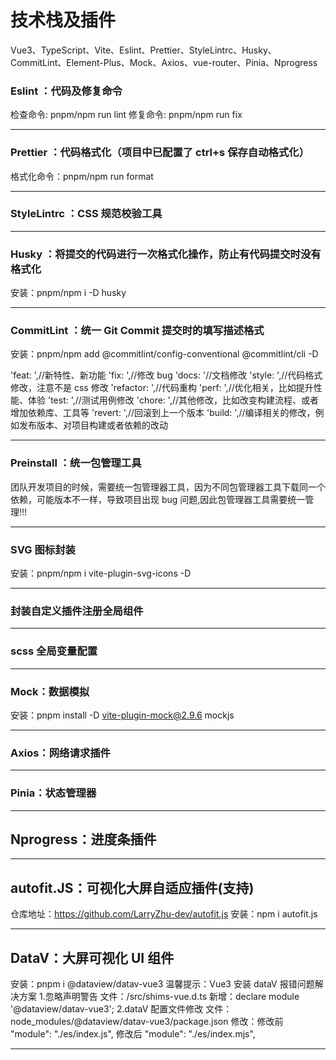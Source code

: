 # 技术栈及插件

Vue3、TypeScript、Vite、Eslint、Prettier、StyleLintrc、Husky、CommitLint、Element-Plus、Mock、Axios、vue-router、Pinia、Nprogress

### Eslint ：代码及修复命令

检查命令: pnpm/npm run lint
修复命令: pnpm/npm run fix

---

### Prettier ：代码格式化（项目中已配置了 ctrl+s 保存自动格式化）

格式化命令：pnpm/npm run format

---

### StyleLintrc ：CSS 规范校验工具

---

### Husky ：将提交的代码进行一次格式化操作，防止有代码提交时没有格式化

安装：pnpm/npm i -D husky

---

### CommitLint ：统一 Git Commit 提交时的填写描述格式

安装：pnpm/npm add @commitlint/config-conventional @commitlint/cli -D

'feat: ',//新特性、新功能
'fix: ',//修改 bug
'docs: '//文档修改
'style: ',//代码格式修改，注意不是 css 修改
'refactor: ',//代码重构
'perf: ',//优化相关，比如提升性能、体验
'test: ',//测试用例修改
'chore: ',//其他修改，比如改变构建流程、或者增加依赖库、工具等
'revert: ',//回滚到上一个版本
'build: ',//编译相关的修改，例如发布版本、对项目构建或者依赖的改动

---

### Preinstall ：统一包管理工具

团队开发项目的时候，需要统一包管理器工具，因为不同包管理器工具下载同一个依赖，可能版本不一样，导致项目出现 bug 问题,因此包管理器工具需要统一管理!!!

---

### SVG 图标封装

安装：pnpm/npm i vite-plugin-svg-icons -D

---

### 封装自定义插件注册全局组件

---

### scss 全局变量配置

---

### Mock：数据模拟

安装：pnpm install -D vite-plugin-mock@2.9.6 mockjs

---

### Axios：网络请求插件

---

### Pinia：状态管理器

---

## Nprogress：进度条插件

---

## autofit.JS：可视化大屏自适应插件(支持)

仓库地址：https://github.com/LarryZhu-dev/autofit.js
安装：npm i autofit.js

---

## DataV：大屏可视化 UI 组件

安装：pnpm i @dataview/datav-vue3
温馨提示：Vue3 安装 dataV 报错问题解决方案 1.忽略声明警告
文件：/src/shims-vue.d.ts
新增：declare module '@dataview/datav-vue3';
2.dataV 配置文件修改
文件：node_modules/@dataview/datav-vue3/package.json
修改：修改前 "module": "./es/index.js",
修改后 "module": "./es/index.mjs",

---
